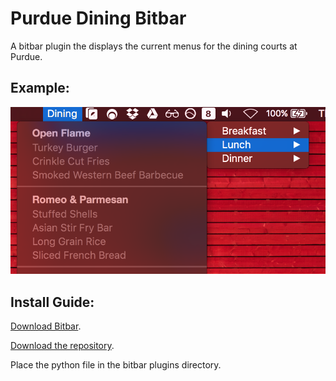 # Purdue Dining Bitbar
A bitbar plugin the displays the current menus for the dining courts at Purdue.

## Example:

![Purding Dining plugin showing example](https://raw.githubusercontent.com/noahrinehart/purdue-dining-bitbar/master/examplepic.png?token=AHDzNlpSL3SlL5fvS4ZzjMaTcQ7Q9DJGks5X2u1fwA%3D%3D)

## Install Guide:
[Download Bitbar](https://github.com/matryer/bitbar/releases).

[Download the repository](https://github.com/noahrinehart/purdue-dining-bitbar/archive/master.zip).

Place the python file in the bitbar plugins directory.

